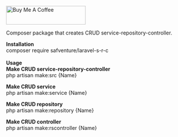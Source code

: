 <a href="https://www.buymeacoffee.com/jsafe00" target="_blank"><img src="https://cdn.buymeacoffee.com/buttons/default-black.png" alt="Buy Me A Coffee" style="height: 51px !important;width: 217px !important;" ></a>

Composer package that creates CRUD service-repository-controller.

<b>Installation</b> <br/>
composer require safventure/laravel-s-r-c
<br />
<br />
<b>Usage</b>
<br />
<b> Make CRUD service-repository-controller</b><br/>
php artisan make:src {Name} <br />

<b> Make CRUD service</b><br/>
php artisan make:service {Name} <br />

<b> Make CRUD repository</b><br/>
php artisan make:repository {Name} <br />

<b> Make CRUD controller</b><br/>
php artisan make:rscontroller {Name} <br />


